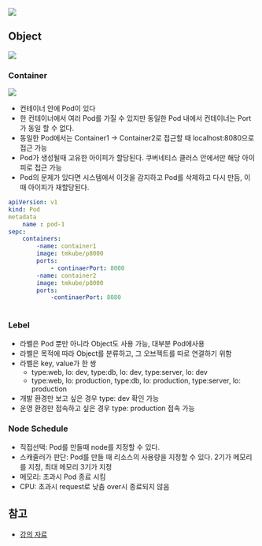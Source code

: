 ![](https://github.com/cheese10yun/TIL/blob/master/assets/kubernetes-controller.png?raw=true)


## Object
![](https://github.com/cheese10yun/TIL/blob/master/assets/kubernetes-object.png?raw=true)


### Container

![](https://github.com/cheese10yun/TIL/blob/master/assets/kubernetes-container.png?raw=true)

* 컨테이너 안에 Pod이 있다
* 한 컨테이너에서 여러 Pod를 가질 수 있지만 동일한 Pod 내에서 컨테이너는 Port가 동일 할 수 없다.
* 동일한 Pod에서는 Container1 -> Container2로 접근할 때 localhost:8080으로 접근 가능
* Pod가 생성될때 고유한 아이피가 할당된다. 쿠버네티스 클러스 안에서만 해당 아이피로 접근 가능
* Pod의 문제가 있다면 시스템에서 이것을 감지하고 Pod를 삭제하고 다시 만듬, 이때 아이피가 재할당된다.

```yml
apiVersion: v1
kind: Pod
metadata
    name : pod-1
sepc:
    containers:
        -name: container1
        image: tmkube/p8000
        ports:
            - continaerPort: 8000
        -name: container2
        image: tmkube/p8000
        ports:
            -continaerPort: 8080
        
```

### Lebel
* 라벨은 Pod 뿐만 아니라 Object도 사용 가능, 대부분 Pod에사용
* 라벨은 목적에 따라 Object를 분류하고, 그 오브젝트를 따로 연결하기 위함
* 라벨은 key, value가 한 쌍
  * type:web, lo: dev, type:db, lo: dev, type:server, lo: dev
  * type:web, lo: production, type:db, lo: production, type:server, lo: production
* 개발 환경만 보고 싶은 경우 type: dev 확인 가능
* 운영 환경만 접속하고 싶은 경우 type: production 접속 가능

### Node Schedule
* 직접선택: Pod를 만들때 node를 지정할 수 있다. 
* 스캐줄러가 판단: Pod를 만들 때 리소스의 사용량을 지정할 수 있다. 2기가 메모리를 지정, 최대 메모리 3기가 지정
* 메모리: 초과시 Pod 종료 시킴
* CPU: 초과시 request로 낮춤 over시 종료되지 않음


## 참고
* [강의 자료](https://kubetm.github.io/practice/beginner/gettingstarted-kubernetes/)